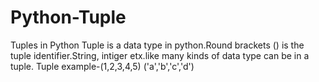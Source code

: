 # Python-Tuple
Tuples in Python
Tuple is a data type in python.Round brackets () is the tuple identifier.String, intiger etx.like many kinds of data type can be in a tuple.
Tuple example-(1,2,3,4,5) ('a','b','c','d')
